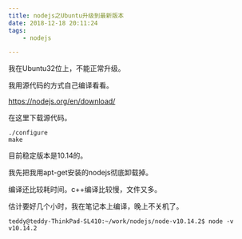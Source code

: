 ```yaml
---
title: nodejs之Ubuntu升级到最新版本
date: 2018-12-18 20:11:24
tags:
	- nodejs

---
```




我在Ubuntu32位上，不能正常升级。

我用源代码的方式自己编译看看。

https://nodejs.org/en/download/

在这里下载源代码。

```
./configure
make
```

目前稳定版本是10.14的。

我先把我用apt-get安装的nodejs彻底卸载掉。

编译还比较耗时间。c++编译比较慢，文件又多。

估计要好几个小时，我在笔记本上编译，晚上不关机了。

```
teddy@teddy-ThinkPad-SL410:~/work/nodejs/node-v10.14.2$ node -v
v10.14.2
```



